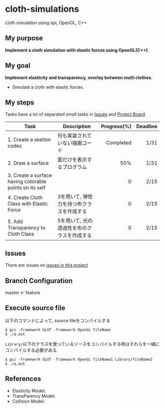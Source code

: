 # cloth-simulations
cloth simulation using api,  OpenGL, C++

## My purpose 
**Implement a cloth simulation with elastic forces using OpenGL(C++).**

## My goal
**Implement elasticity and transparency, overlay between multi clothes.**
+ Simulate a cloth with elastic forces.

## My steps
Tasks have a lot of separated small tasks in [Issues](https://github.com/yamada-k-25/cloth-simulations/issues) and [Project Board](https://github.com/yamada-k-25/cloth-simulations/projects/1).

| Task | Description | Progress(%) | Deadline |
----  | --- | -----: | ----:
|1. Create a skelton codes |何も実装されていない描画コード| Completed| 1/31 |
|2. Draw a surface|面だけを表示するプログラム| 50% | 1/31 |
|3. Create a surface having cotorable points on its self||0| 2/15 |
|4. Create Cloth Class with Elastic Force| 3を用いて, 弾性力を持つ布クラスを作成する | 0 | 2/15 |
|5. Add Transparency to Cloth Class| 5を用いて, 光の透過性を布のクラスを作成する| 0| 2/15 |


## Issues
There are issues on [issues in this project]()

## Branch Configuration
master <-  feature

## Execute source file
以下のコマンドによって, source fileをコンパイルする
```
$ gcc -framework GLUT -framework OpenGL fileName
$ ./a.out
```
`Library/`以下のクラスを使っているソースをコンパイルする時はそれらを一緒にコンパイルする必要がある.
```
$ gcc -framework GLUT -framework OpenGL fileName1 Library/fileName2
$ ./a.out
```

## References
+ Elasticity Model: 
+ TransParency Model:
+ Collision Model:
